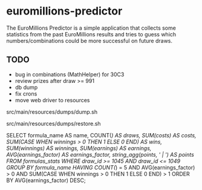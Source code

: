 # euromillions-predictor
The EuroMillions Predictor is a simple application that collects some statistics from the past EuroMillions results and tries to guess which numbers/combinations could be more successful on future draws.

## TODO
* bug in combinations (MathHelper) for 30C3
* review prizes after draw >= 991
* db dump
* fix crons
* move web driver to resources



src/main/resources/dumps/dump.sh

src/main/resources/dumps/restore.sh



SELECT formula_name AS name, COUNT(*) AS draws, SUM(costs) AS costs, SUM(CASE WHEN winnings > 0 THEN 1 ELSE 0 END) AS wins, SUM(winnings) AS winnings, SUM(earnings) AS earnings, AVG(earnings_factor) AS earnings_factor, string_agg(points, ' | ') AS points
  FROM formulas_stats
 WHERE draw_id >= 1045 AND draw_id <= 1049
 GROUP BY formula_name
HAVING COUNT(*) = 5 AND AVG(earnings_factor) > 0 AND SUM(CASE WHEN winnings > 0 THEN 1 ELSE 0 END) > 1
 ORDER BY AVG(earnings_factor) DESC;